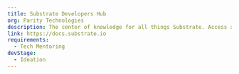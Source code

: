 ```yaml
---
title: Substrate Developers Hub
org: Parity Technologies
description: The center of knowledge for all things Substrate. Access a library of documentation and tutorials, play with sandbox environments, and connect with the Substrate community to keep up with the latest ecosystem developments.
link: https://docs.substrate.io
requirements:
  - Tech Mentoring
devStage:
  - Ideation
---
```

